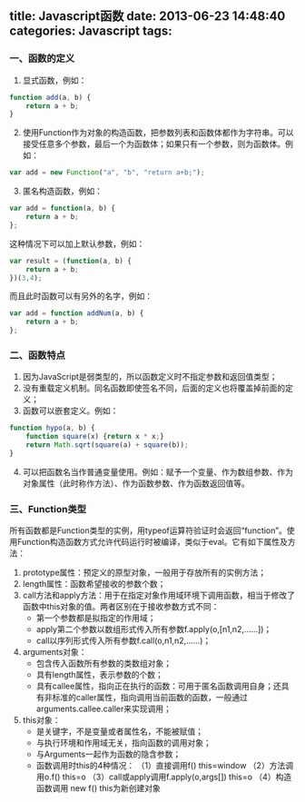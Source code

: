 title: Javascript函数
date: 2013-06-23 14:48:40
categories: Javascript
tags:
---
### 一、函数的定义
1. 显式函数，例如：
```javascript
function add(a, b) {
	return a + b;
}
```
2. 使用Function作为对象的构造函数，把参数列表和函数体都作为字符串。可以接受任意多个参数，最后一个为函数体；如果只有一个参数，则为函数体。例如：
```javascript
var add = new Function("a", "b", "return a+b;");
```
3. 匿名构造函数，例如：
```javascript
var add = function(a, b) {
	return a + b;
};
```
这种情况下可以加上默认参数，例如：
```javascript
var result = (function(a, b) {
	return a + b;
})(3,4);
```
而且此时函数可以有另外的名字，例如：
```javascript
var add = function addNum(a, b) {
	return a + b;
};
```

<!-- more -->
### 二、函数特点
1. 因为JavaScript是弱类型的，所以函数定义时不指定参数和返回值类型；
2. 没有重载定义机制。同名函数即使签名不同，后面的定义也将覆盖掉前面的定义；
3. 函数可以嵌套定义。例如：
```javascript
function hypo(a, b) {
	function square(x) {return x * x;}
	return Math.sqrt(square(a) + square(b));
}
```
4. 可以把函数名当作普通变量使用。例如：赋予一个变量、作为数组参数、作为对象属性（此时称作方法）、作为函数参数、作为函数返回值等。

### 三、Function类型
所有函数都是Function类型的实例，用typeof运算符验证时会返回“function”。使用Function构造函数方式允许代码运行时被编译，类似于eval。它有如下属性及方法：
1. prototype属性：预定义的原型对象，一般用于存放所有的实例方法；
2. length属性：函数希望接收的参数个数；
3. call方法和apply方法：用于在指定对象作用域环境下调用函数，相当于修改了函数中this对象的值。两者区别在于接收参数方式不同：
	- 第一个参数都是拟指定的作用域；
	- apply第二个参数以数组形式传入所有参数f.apply(o,[n1,n2,……])；
	- call以序列形式传入所有参数f.call(o,n1,n2,……)；
4. arguments对象：
	- 包含传入函数所有参数的类数组对象；
	- 具有length属性，表示参数的个数；
	- 具有callee属性，指向正在执行的函数：可用于匿名函数调用自身；还具有非标准的caller属性，指向调用当前函数的函数，一般通过arguments.callee.caller来实现调用；
5. this对象：
	- 是关键字，不是变量或者属性名，不能被赋值；
	- 与执行环境和作用域无关，指向函数的调用对象；
	- 与Arguments一起作为函数的隐含参数；
	- 函数调用时this的4种情况：
		（1）直接调用f() this=window
		（2）方法调用o.f() this=o
		（3）call或apply调用f.apply(o,args[]) this=o
		（4）构造函数调用 new f() this为新创建对象